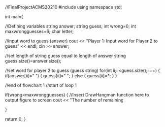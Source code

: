 //FinalProjectACMS20210
#include <iostream>
using namespace std;


int main{

//Defining variables
string answer;
string guess;
int wrong=0;
int maxwrongguesses=6;
char letter;

//input word to guess (answer)
cout << "Player 1: Input word for Player 2 to guess" << endl;
cin >> answer;

//set length of string guess equal to length of answer string
guess.size()=answer.size();

//set word for player 2 to guess (guess string)
for(int ii;ii<guess.size();ii++)
{
if(answer[ii]=" ")
  {
  guess[ii]=" ";
  } 
  else 
  {
  guess[ii]=*;
  }
}

//end of flowchart 1
//start of loop 1

if(wrong<maxwrongguesses)
{
//Insert DrawHangman function here to output figure to screen
cout << "The number of remaining

  }





return 0;
}


